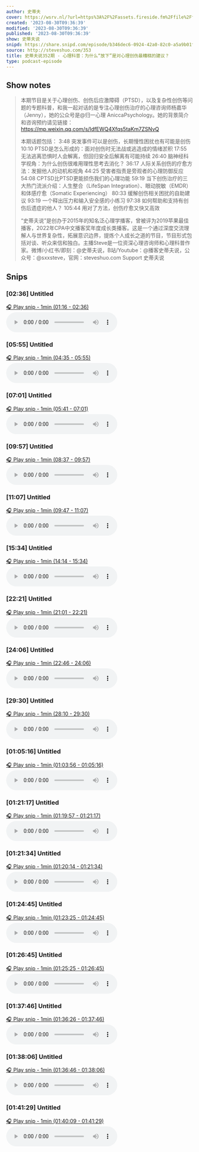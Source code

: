 ```yaml
---
author: 史蒂夫
cover: https://wsrv.nl/?url=https%3A%2F%2Fassets.fireside.fm%2Ffile%2Ffireside-images-2024%2Fpodcasts%2Fimages%2Fb%2Fb25803c6-0112-476c-9dbf-3e0f961a0e9d%2Fcover.jpg%3Fv%3D2&w=200&h=200
created: '2023-08-30T09:36:39'
modified: '2023-08-30T09:36:39'
published: '2023-08-30T09:36:39'
show: 史蒂夫说
snipd: https://share.snipd.com/episode/b346dec6-0924-42a0-82c0-a5a9b01ff5d4
source: http://steveshuo.com/353
title: 史蒂夫说352期 - 心理科普：为什么“放下”是对心理创伤最糟糕的建议？
type: podcast-episode
---
```



## Show notes
> 本期节目是关于心理创伤、创伤后应激障碍（PTSD），以及复杂性创伤等问题的专题科普，和我一起对话的是专注心理创伤治疗的心理咨询师杨嘉华（Jenny），她的公众号是@归一心理 AniccaPsychology。她的背景简介和咨询预约请见链接： https://mp.weixin.qq.com/s/IdfEWQ4Xfqs5taKm7ZSNvQ 
> 
> 
> 本期话题包括： 
> 3:48 突发事件可以是创伤，长期慢性困扰也有可能是创伤 
> 10:10 PTSD是怎么形成的：面对创伤时无法战或逃造成的情绪淤积 
> 17:55 无法逃离恐惧时人会解离，但回归安全后解离有可能持续 
> 26:40 脑神经科学视角：为什么创伤很难用理性思考去消化？ 
> 36:17 人际关系创伤的疗愈方法：发掘他人的动机和视角 
> 44:25 受害者指责是旁观者的心理防御反应 
> 54:08 CPTSD比PTSD更能损伤我们的心理功能 
> 59:19 当下创伤治疗的三大热门流派介绍：人生整合（LifeSpan Integration）、眼动脱敏（EMDR）和体感疗愈（Somatic Experiencing） 
> 80:33 缓解创伤相关困扰的自助建议 
> 93:19 一个释出压力和输入安全感的小练习 
> 97:38 如何帮助和支持有创伤后遗症的他人？ 
> 105:44 用对了方法，创伤疗愈又快又高效
> 
> 
> “史蒂夫说”是创办于2015年的知名泛心理学播客，曾被评为2019苹果最佳播客，2022年CPA中文播客奖年度成长类播客。这是一个通过深度交流理解人与世界复杂性，拓展意识边界，提炼个人成长之道的节目，节目形式包括对谈、听众来信和独白。主播Steve是一位资深心理咨询师和心理科普作家。微博/小红书/即刻：@史蒂夫说，B站/Youtube：@播客史蒂夫说，公众号：@sxxsteve，官网：steveshuo.com
> Support 史蒂夫说

## Snips
### [02:36] Untitled
[🎧 Play snip - 1min️ (01:16 - 02:36)](https://share.snipd.com/snip/09433c82-020f-481a-a6ab-28816d822366)
<audio controls> <source src="https://aphid.fireside.fm/d/1437767933/b25803c6-0112-476c-9dbf-3e0f961a0e9d/9721fa07-8658-4354-8919-95bcfd6bbc24.mp3#t=01:16,02:36"> </audio>
### [05:55] Untitled
[🎧 Play snip - 1min️ (04:35 - 05:55)](https://share.snipd.com/snip/9b5fb262-7590-4ae9-816c-9cad66cc699f)
<audio controls> <source src="https://aphid.fireside.fm/d/1437767933/b25803c6-0112-476c-9dbf-3e0f961a0e9d/9721fa07-8658-4354-8919-95bcfd6bbc24.mp3#t=04:35,05:55"> </audio>
### [07:01] Untitled
[🎧 Play snip - 1min️ (05:41 - 07:01)](https://share.snipd.com/snip/545e5137-06a2-41ae-88f7-fcf5ceea4864)
<audio controls> <source src="https://aphid.fireside.fm/d/1437767933/b25803c6-0112-476c-9dbf-3e0f961a0e9d/9721fa07-8658-4354-8919-95bcfd6bbc24.mp3#t=05:41,07:01"> </audio>
### [09:57] Untitled
[🎧 Play snip - 1min️ (08:37 - 09:57)](https://share.snipd.com/snip/57108bde-49db-4486-8a5f-9fd570bd8faa)
<audio controls> <source src="https://aphid.fireside.fm/d/1437767933/b25803c6-0112-476c-9dbf-3e0f961a0e9d/9721fa07-8658-4354-8919-95bcfd6bbc24.mp3#t=08:37,09:57"> </audio>
### [11:07] Untitled
[🎧 Play snip - 1min️ (09:47 - 11:07)](https://share.snipd.com/snip/e2ca35ba-6776-4a76-b228-cff8ba6db47b)
<audio controls> <source src="https://aphid.fireside.fm/d/1437767933/b25803c6-0112-476c-9dbf-3e0f961a0e9d/9721fa07-8658-4354-8919-95bcfd6bbc24.mp3#t=09:47,11:07"> </audio>
### [15:34] Untitled
[🎧 Play snip - 1min️ (14:14 - 15:34)](https://share.snipd.com/snip/6ecd2419-dae2-4eca-9a93-0d35cfe9d8e2)
<audio controls> <source src="https://aphid.fireside.fm/d/1437767933/b25803c6-0112-476c-9dbf-3e0f961a0e9d/9721fa07-8658-4354-8919-95bcfd6bbc24.mp3#t=14:14,15:34"> </audio>
### [22:21] Untitled
[🎧 Play snip - 1min️ (21:01 - 22:21)](https://share.snipd.com/snip/14802680-f80b-4bbc-9544-17563d496ab9)
<audio controls> <source src="https://aphid.fireside.fm/d/1437767933/b25803c6-0112-476c-9dbf-3e0f961a0e9d/9721fa07-8658-4354-8919-95bcfd6bbc24.mp3#t=21:01,22:21"> </audio>
### [24:06] Untitled
[🎧 Play snip - 1min️ (22:46 - 24:06)](https://share.snipd.com/snip/cda0f901-a27a-4fb7-a4f9-0ca977d504a1)
<audio controls> <source src="https://aphid.fireside.fm/d/1437767933/b25803c6-0112-476c-9dbf-3e0f961a0e9d/9721fa07-8658-4354-8919-95bcfd6bbc24.mp3#t=22:46,24:06"> </audio>
### [29:30] Untitled
[🎧 Play snip - 1min️ (28:10 - 29:30)](https://share.snipd.com/snip/7f287348-d64b-4690-8bc4-79b5b3601aa7)
<audio controls> <source src="https://aphid.fireside.fm/d/1437767933/b25803c6-0112-476c-9dbf-3e0f961a0e9d/9721fa07-8658-4354-8919-95bcfd6bbc24.mp3#t=28:10,29:30"> </audio>
### [01:05:16] Untitled
[🎧 Play snip - 1min️ (01:03:56 - 01:05:16)](https://share.snipd.com/snip/df6c66e2-f6f0-43b3-b995-d462c1f4f695)
<audio controls> <source src="https://aphid.fireside.fm/d/1437767933/b25803c6-0112-476c-9dbf-3e0f961a0e9d/9721fa07-8658-4354-8919-95bcfd6bbc24.mp3#t=01:03:56,01:05:16"> </audio>
### [01:21:17] Untitled
[🎧 Play snip - 1min️ (01:19:57 - 01:21:17)](https://share.snipd.com/snip/5e5b3f26-9546-4e12-bd4a-cbf72bc86b43)
<audio controls> <source src="https://aphid.fireside.fm/d/1437767933/b25803c6-0112-476c-9dbf-3e0f961a0e9d/9721fa07-8658-4354-8919-95bcfd6bbc24.mp3#t=01:19:57,01:21:17"> </audio>
### [01:21:34] Untitled
[🎧 Play snip - 1min️ (01:20:14 - 01:21:34)](https://share.snipd.com/snip/b1d1404e-d9f3-4475-8e57-b7a6da0468cd)
<audio controls> <source src="https://aphid.fireside.fm/d/1437767933/b25803c6-0112-476c-9dbf-3e0f961a0e9d/9721fa07-8658-4354-8919-95bcfd6bbc24.mp3#t=01:20:14,01:21:34"> </audio>
### [01:24:45] Untitled
[🎧 Play snip - 1min️ (01:23:25 - 01:24:45)](https://share.snipd.com/snip/03548e8f-5dec-4091-829d-065c02e8374c)
<audio controls> <source src="https://aphid.fireside.fm/d/1437767933/b25803c6-0112-476c-9dbf-3e0f961a0e9d/9721fa07-8658-4354-8919-95bcfd6bbc24.mp3#t=01:23:25,01:24:45"> </audio>
### [01:26:45] Untitled
[🎧 Play snip - 1min️ (01:25:25 - 01:26:45)](https://share.snipd.com/snip/c41dcd46-9a1e-4efd-a433-30bf3724ffea)
<audio controls> <source src="https://aphid.fireside.fm/d/1437767933/b25803c6-0112-476c-9dbf-3e0f961a0e9d/9721fa07-8658-4354-8919-95bcfd6bbc24.mp3#t=01:25:25,01:26:45"> </audio>
### [01:37:46] Untitled
[🎧 Play snip - 1min️ (01:36:26 - 01:37:46)](https://share.snipd.com/snip/121e4905-a741-429d-a9a6-544cf9fc8464)
<audio controls> <source src="https://aphid.fireside.fm/d/1437767933/b25803c6-0112-476c-9dbf-3e0f961a0e9d/9721fa07-8658-4354-8919-95bcfd6bbc24.mp3#t=01:36:26,01:37:46"> </audio>
### [01:38:06] Untitled
[🎧 Play snip - 1min️ (01:36:46 - 01:38:06)](https://share.snipd.com/snip/72e319eb-8bec-4dfd-91fb-5da2ad18b742)
<audio controls> <source src="https://aphid.fireside.fm/d/1437767933/b25803c6-0112-476c-9dbf-3e0f961a0e9d/9721fa07-8658-4354-8919-95bcfd6bbc24.mp3#t=01:36:46,01:38:06"> </audio>
### [01:41:29] Untitled
[🎧 Play snip - 1min️ (01:40:09 - 01:41:29)](https://share.snipd.com/snip/7765a2c4-1c63-4ed0-8791-49d565918967)
<audio controls> <source src="https://aphid.fireside.fm/d/1437767933/b25803c6-0112-476c-9dbf-3e0f961a0e9d/9721fa07-8658-4354-8919-95bcfd6bbc24.mp3#t=01:40:09,01:41:29"> </audio>
